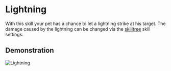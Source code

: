 # Lightning

With this skill your pet has a chance to let a lightning strike at his target. The damage caused by the lightning can be changed via the [skilltree](https://github.com/xXKeyleXx/MyPet-Wiki/tree/07680434e1278c970819d5e9518888598106688b/pages/skills/skilltrees/README.md) skill settings.

## Demonstration

![Lightning](https://github.com/xXKeyleXx/MyPet-Wiki/tree/07680434e1278c970819d5e9518888598106688b/wiki/images/skills/lightning.gif)

